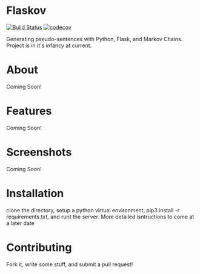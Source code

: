 # Flaskov
[![Build Status](https://travis-ci.org/Svaught598/Flaskov.png?branch=master)](https://travis-ci.org/github/Svaught598/Flaskov)      [![codecov](https://codecov.io/gh/Svaught598/Flaskov/branch/master/graph/badge.svg)](https://codecov.io/gh/Svaught598/Flaskov)

Generating pseudo-sentences with Python, Flask, and Markov Chains.
Project is in it's infancy at current.

# About

Coming Soon!

# Features

Coming Soon!

# Screenshots

Coming Soon!

# Installation

clone the directory, setup a python virtual environment, pip3 install -r requirements.txt, and runt the server. More detailed isntructions to come at a later date

# Contributing

Fork it, write some stuff, and submit a pull request!
